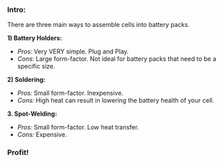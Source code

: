 ### Intro:
There are three main ways to assemble cells into battery packs.

**1) Battery Holders:**

- *Pros:* Very VERY simple. Plug and Play.
- *Cons:* Large form-factor. Not ideal for battery packs that need to be a specific size.

**2) Soldering:**

- *Pros:* Small form-factor. Inexpensive.
- *Cons:* High heat can result in lowering the battery health of your cell.

**3. Spot-Welding:**

- *Pros:* Small form-factor. Low heat transfer.
- *Cons:* Expensive.

### Profit!
